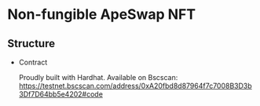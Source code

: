 # Non-fungible ApeSwap NFT

## Structure

- Contract
  
  Proudly built with Hardhat. 
  Available on Bscscan: https://testnet.bscscan.com/address/0xA20fbd8d87964f7c7008B3D3b3Df7D64bb5e4202#code

